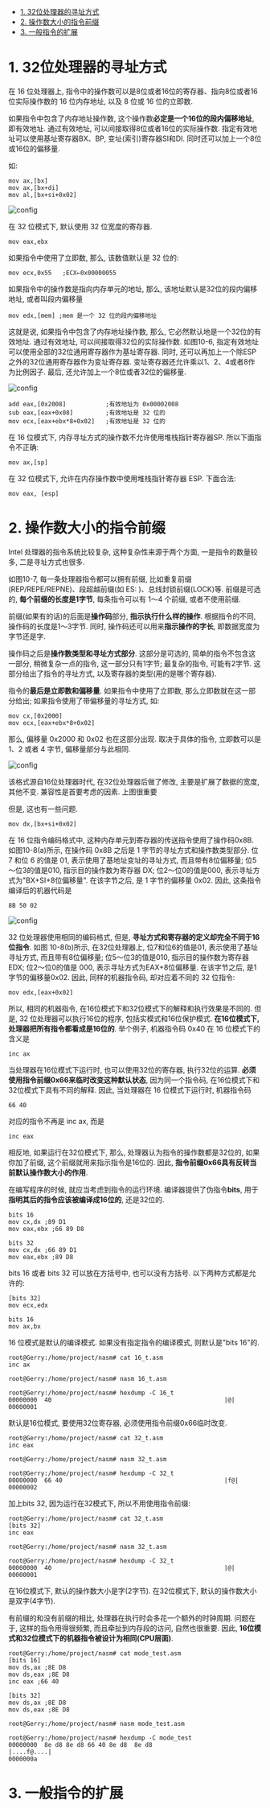 
<!-- @import "[TOC]" {cmd="toc" depthFrom=1 depthTo=6 orderedList=false} -->

<!-- code_chunk_output -->

- [1. 32位处理器的寻址方式](#1-32位处理器的寻址方式)
- [2. 操作数大小的指令前缀](#2-操作数大小的指令前缀)
- [3. 一般指令的扩展](#3-一般指令的扩展)

<!-- /code_chunk_output -->

# 1. 32位处理器的寻址方式

在 16 位处理器上, 指令中的操作数可以是8位或者16位的寄存器、指向8位或者16位实际操作数的 16 位内存地址, 以及 8 位或 16 位的立即数. 

如果指令中包含了内存地址操作数, 这个操作数**必定是一个16位的段内偏移地址**, 即有效地址. 通过有效地址, 可以间接取得8位或者16位的实际操作数. 指定有效地址可以使用基址寄存器BX、BP, 变址(索引)寄存器SI和DI. 同时还可以加上一个8位或16位的偏移量. 

如: 

```
mov ax,[bx]
mov ax,[bx+di]
mov al,[bx+si+0x02]
```

![config](images/5.png)

在 32 位模式下, 默认使用 32 位宽度的寄存器. 

```
mov eax,ebx
```

如果指令中使用了立即数, 那么, 该数值默认是 32 位的: 

```
mov ecx,0x55   ;ECX←0x00000055
```

如果指令中的操作数是指向内存单元的地址, 那么, 该地址默认是32位的段内偏移地址, 或者叫段内偏移量

```
mov edx,[mem] ;mem 是一个 32 位的段内偏移地址
```

这就是说, 如果指令中包含了内存地址操作数, 那么, 它必然默认地是一个32位的有效地址. 通过有效地址, 可以间接取得32位的实际操作数. 如图10-6, 指定有效地址可以使用全部的32位通用寄存器作为基址寄存器. 同时, 还可以再加上一个除ESP之外的32位通用寄存器作为变址寄存器. 变址寄存器还允许乘以1、2、4或者8作为比例因子. 最后, 还允许加上一个8位或者32位的偏移量. 

![config](images/6.png)

```
add eax,[0x2008]           ;有效地址为 0x00002008
sub eax,[eax+0x08]         ;有效地址是 32 位的
mov ecx,[eax+ebx*8+0x02]   ;有效地址是 32 位的
```

在 16 位模式下, 内存寻址方式的操作数不允许使用堆栈指针寄存器SP. 所以下面指令不正确: 

```
mov ax,[sp]
```

在 32 位模式下, 允许在内存操作数中使用堆栈指针寄存器 ESP. 下面合法: 

```
mov eax, [esp]
```

# 2. 操作数大小的指令前缀

Intel 处理器的指令系统比较复杂, 这种复杂性来源于两个方面, 一是指令的数量较多, 二是寻址方式也很多. 

如图10-7, 每一条处理器指令都可以拥有前缀, 比如重复前缀(REP/REPE/REPNE)、段超越前缀(如 ES: )、总线封锁前缀(LOCK)等. 前缀是可选的, **每个前缀的长度是1字节**, 每条指令可以有 1～4 个前缀, 或者不使用前缀. 

前缀(如果有的话)的后面是**操作码**部分, **指示执行什么样的操作**. 根据指令的不同, 操作码的长度是1～3字节. 同时, 操作码还可以用来**指示操作的字长**, 即数据宽度为字节还是字. 

操作码之后是**操作数类型和寻址方式部分**. 这部分是可选的, 简单的指令不包含这一部分, 稍微复杂一点的指令, 这一部分只有1字节; 最复杂的指令, 可能有2字节. 这部分给出了指令的寻址方式, 以及寄存器的类型(用的是哪个寄存器). 

指令的**最后是立即数和偏移量**. 如果指令中使用了立即数, 那么立即数就在这一部分给出; 如果指令使用了带偏移量的寻址方式, 如: 

```
mov cx,[0x2000]
mov ecx,[eax+ebx*8+0x02]
```

那么, 偏移量 0x2000 和 0x02 也在这部分出现. 取决于具体的指令, 立即数可以是 1、2 或者 4 字节, 偏移量部分与此相同. 

![config](images/7.png)

该格式源自16位处理器时代, 在32位处理器后做了修改, 主要是扩展了数据的宽度, 其他不变. 兼容性是首要考虑的因素. 上图很重要

但是, 这也有一些问题. 

```
mov dx,[bx+si+0x02]
```

在 16 位指令编码格式中, 这种内存单元到寄存器的传送指令使用了操作码0x8B. 如图10-8(a)所示, 在操作码 0x8B 之后是 1 字节的寻址方式和操作数类型部分. 位 7 和位 6 的值是 01, 表示使用了基地址变址的寻址方式, 而且带有8位偏移量; 位5～位3的值是010, 指示目的操作数为寄存器 DX; 位2～位0的值是000, 表示寻址方式为"BX+SI+8位偏移量". 在该字节之后, 是 1 字节的偏移量 0x02. 因此, 这条指令编译后的机器代码是

```
8B 50 02
```

![config](images/8.png)

32 位处理器使用相同的编码格式, 但是, **寻址方式和寄存器的定义却完全不同于16位指令**. 如图 10-8(b)所示, 在32位处理器上, 位7和位6的值是01, 表示使用了基址寻址方式, 而且带有8位偏移量; 位5～位3的值是010, 指示目的操作数为寄存器EDX; 位2～位0的值是 000, 表示寻址方式为EAX+8位偏移量. 在该字节之后, 是1字节的偏移量0x02. 因此, 同样的机器指令码, 却对应着不同的 32 位指令: 

```
mov edx,[eax+0x02]
```

所以, 相同的机器指令, 在16位模式下和32位模式下的解释和执行效果是不同的. 但是, 32 位处理器可以执行16位的程序, 包括实模式和16位保护模式. **在16位模式下, 处理器把所有指令都看成是16位的**. 举个例子, 机器指令码 0x40 在 16 位模式下的含义是

```
inc ax
```

当处理器在16位模式下运行时, 也可以使用32位的寄存器, 执行32位的运算. **必须使用指令前缀0x66来临时改变这种默认状态**, 因为同一个指令码, 在16位模式下和32位模式下具有不同的解释. 因此, 当处理器在 16 位模式下运行时, 机器指令码

```
66 40
```

对应的指令不再是 inc ax, 而是

```
inc eax
```

相反地, 如果运行在32位模式下, 那么, 处理器认为指令的操作数都是32位的, 如果你加了前缀, 这个前缀就用来指示指令是16位的. 因此, **指令前缀0x66具有反转当前默认操作数大小的作用**. 

在编写程序的时候, 就应当考虑到指令的运行环境. 编译器提供了伪指令**bits**, 用于**指明其后的指令应该被编译成16位的**, 还是32位的. 

```
bits 16
mov cx,dx ;89 D1
mov eax,ebx ;66 89 D8

bits 32
mov cx,dx ;66 89 D1
mov eax,ebx ;89 D8
```

bits 16 或者 bits 32 可以放在方括号中, 也可以没有方括号. 以下两种方式都是允许的: 

```
[bits 32]
mov ecx,edx

bits 16
mov ax,bx
```

16 位模式是默认的编译模式. 如果没有指定指令的编译模式, 则默认是"bits 16"的. 

```
root@Gerry:/home/project/nasm# cat 16_t.asm 
inc ax

root@Gerry:/home/project/nasm# nasm 16_t.asm 

root@Gerry:/home/project/nasm# hexdump -C 16_t
00000000  40                                                |@|
00000001
```

默认是16位模式, 要使用32位寄存器, 必须使用指令前缀0x66临时改变. 

```
root@Gerry:/home/project/nasm# cat 32_t.asm 
inc eax

root@Gerry:/home/project/nasm# nasm 32_t.asm 

root@Gerry:/home/project/nasm# hexdump -C 32_t
00000000  66 40                                             |f@|
00000002
```

加上bits 32, 因为运行在32模式下, 所以不用使用指令前缀: 

```
root@Gerry:/home/project/nasm# cat 32_t.asm 
[bits 32]
inc eax

root@Gerry:/home/project/nasm# nasm 32_t.asm 

root@Gerry:/home/project/nasm# hexdump -C 32_t
00000000  40                                                |@|
00000001
```

在16位模式下, 默认的操作数大小是字(2字节). 在32位模式下, 默认的操作数大小是双字(4字节). 

有前缀的和没有前缀的相比, 处理器在执行时会多花一个额外的时钟周期. 问题在于, 这样的指令用得很频繁, 而且牵扯到内存段的访问, 自然也很重要. 因此, **16位模式和32位模式下的机器指令被设计为相同(CPU层面)**. 

```
root@Gerry:/home/project/nasm# cat mode_test.asm 
[bits 16]
mov ds,ax ;8E D8
mov ds,eax ;8E D8
inc eax ;66 40

[bits 32]
mov ds,ax ;8E D8
mov ds,eax ;8E D8

root@Gerry:/home/project/nasm# nasm mode_test.asm

root@Gerry:/home/project/nasm# hexdump -C mode_test
00000000  8e d8 8e d8 66 40 8e d8  8e d8                    |....f@....|
0000000a
```

# 3. 一般指令的扩展

